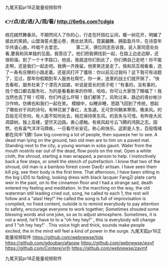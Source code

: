 
九尾天狐pr18正能量视频软件




### 👉/点/此/进/入/观/看/ http://6e6s.com?cdgis




桃花嫣然舞春风，不期然间入了你的心，行走在阡陌红尘间，暖一树花开，明媚了彼此的笑颜。山盟海誓点墨沁卷，携丝丝清风，霓裳翩舞，拥盈盈月华，在诗意年华共谱心曲，吟唱千古爱恋。
　　　第二天，俩位同志告诉我，说人家同意处处看,要我和凤单独的见面。我答应了。他们把我俩找到一起，在路上边走边聊，还很和谐。到了一个十字路口，他说，我就送你们到此了，你们俩自己走吧！你不能走啊，还是我们一起走吧。我俩一齐挽留。他笑笑还是走了。我和凤互相看看，选了一条有庄稼的小路走着。还是凤打开了僵局：你以前见过我吗？这下我可有话题了，见过，那年你假期到军人服务社帮忙，你一来，连里的战士们就开锅了，“快去看啦，服务社来了个漂亮大姑娘，听说是首长的孩子呢！”有事的，没有事的，找个借口都去服务社，为的是看看新来的你呀，哈哈，你可让大家饱了眼福了！我当然也去了呀！哎呀，你们咋这么坏呀！我们都笑了。风吹过来，路边的青纱帐沙沙作响，仿佛也和我们一起在笑。
模糊中，似睡非睡，思路飞回到了传统，想起了哪些对于风的诗句。有林花谢了春红，太急遽。无可奈何朝来寒雨，晚来风。的百般无可奈何。有人面不知何处去，桃花保持笑东风。的丢失与可惜。有昨夜大风凋碧树。独上高楼，望尽天边路。衷心感触。有疾风起兮云飞腾的鸿鹄之志。固然，也有喜气洋洋马蹄疾，一日看尽长安花。称心和快乐。这即是人生，百般情绪都在风中飞腾!
Saw big covering a lot of people, then squeeze her to see.
A dead man lying on the ground, two old men are to him on a paved mat.
Standing next to the city, a young woman in sobs gaunt.
Water from the mouth nostrils ear out of the dead, flow pools on the mat.
Open a white cloth, the shroud, starting a man wrapped, a person to help.
I instinctively back a few steps, or smell the stench of putrefaction.
I know that two of the shroud, old man is a bamboo forest cover DaoEr artisan.
I have seen them kill pig, see their body is the first time.
That afternoon, I have been sitting in the big LIDS to fading, looking dress with black lacquer FangZi plate carts weir in the past, on to the cinnamon floor and I had a strange sad, death entered my feeling and meditation.
In the marching on the way, the old waterman still leading cried out, song, he called to each 1, the rest will follow and a "alas! Hey!"
He called the song is full of improvisation is compiled, no fixed content, outside is to remind everybody to pay attention to safety, encourage everyone to work together;
Sometimes shouted some blessing words and one joke, so as to adjust atmosphere.
Sometimes, it is not a word, he'll have to to a "oh hey hey!"
, this is everybody will change and 1 "oh hey hey!"
.
This voice high and thick, sounds make people excited, the in the mind will feel a kind of power in the surge.
九尾天狐pr18正能量视频软件 https://github.com/webnewse/tida
https://github.com/qdouban/afaopw
https://github.com/webnewse/wsyf
https://github.com/Contere/vrlh
https://github.com/webnewse/zavmf





九尾天狐pr18正能量视频软件
